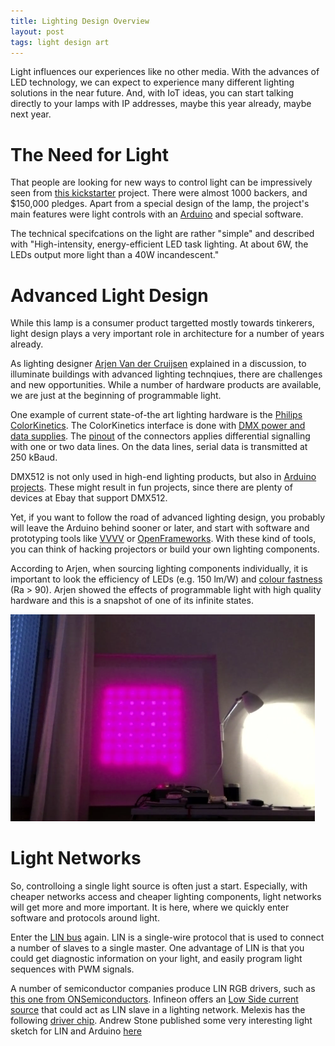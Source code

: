 ```yaml
---
title: Lighting Design Overview
layout: post
tags: light design art
---
```

Light influences our experiences like no other media. With the advances of LED technology, we can expect to experience many different lighting solutions in the near future. And, with IoT ideas, you can start talking directly to your lamps with IP addresses, maybe this year already, maybe next year.

# The Need for Light

That people are looking for new ways to control light can be impressively seen from [this kickstarter](https://www.kickstarter.com/projects/metamanda/clyde-an-expressive-lamp-for-creative-homes) project. There were almost 1000 backers, and $150,000 pledges. Apart from a special design of the lamp, the project's main features were light controls with an [Arduino](http://arduino.cc/) and special software.

The technical specifcations on the light are rather "simple" and described with "High-intensity, energy-efficient LED task lighting. At about 6W, the LEDs output more light than a 40W incandescent."

# Advanced Light Design

While this lamp is a consumer product targetted mostly towards tinkerers, light design plays a very important role in architecture for a number of years already.

As lighting designer [Arjen Van der Cruijsen](http://www.arjenvandercruijsen.com/) explained in a discussion, to illuminate buildings with advanced lighting technqiues, there are challenges and new opportunities. While a number of hardware products are available, we are just at the beginning of  programmable light.

One example of current state-of-the art lighting hardware is the [Philips ColorKinetics](http://www.colorkinetics.de/showcase). The ColorKinetics interface is done with [DMX power and data supplies](http://www.colorkinetics.de/support/datasheets/PDS-60ca_24V_DMX_SpecSheet.pdf).  The [pinout](http://en.wikipedia.org/wiki/DMX512#Connectors) of the connectors applies differential signalling with one or two data lines. On the data lines, serial data is transmitted at 250 kBaud.

DMX512 is not only used in high-end lighting products, but also in [Arduino projects](http://playground.arduino.cc/Learning/DMX). These might result in fun projects, since there are plenty of devices at Ebay that support DMX512.

Yet, if you want to follow the road of advanced lighting design, you probably will leave the Arduino behind sooner or later, and start with software and prototyping tools like [VVVV](http://vvvv.org/) or [OpenFrameworks](http://openframeworks.cc/about/). With these kind of tools, you can think of hacking projectors or build your own lighting components.

According to Arjen, when sourcing lighting components individually, it is important to look the efficiency of LEDs (e.g. 150 lm/W) and [colour fastness](http://en.wikipedia.org/wiki/Colour_fastness) (Ra > 90). Arjen showed the effects of programmable light with high quality hardware and this is a snapshot of one of its infinite states.

<img src="/media/images/lamp1.png" />

# Light Networks

So, controlloing a single light source is often just a start. Especially, with cheaper networks access and cheaper lighting components, light networks will get more and more important. It is here, where we quickly enter software and protocols around light.

Enter the [LIN bus](http://blog.farsinotare.com/2014/04/15/2-the-lin-bus/) again. LIN is a single-wire protocol that is used to connect a number of slaves to a single master. One advantage of LIN is that you could get diagnostic information on your light, and easily program light sequences with PWM signals.

A number of semiconductor companies produce LIN RGB drivers, such as [this one from ONSemiconductors](http://www.onsemi.com/pub_link/Collateral/NCV7430-D.PDF). Infineon offers an [Low Side current source](http://www.infineon.com/dgdl/TLD7305EK-Data-Sheet-10-Infineon.pdf) that could act as LIN slave in a lighting network. Melexis has the following [driver chip](http://www.melexis.com/IO-Control-ICs/IO-Control-ICs/LIN-RGB-slave-for-ambient-light-applicationsLIN-slave-for-IO-extension-796.aspx). Andrew Stone published some very interesting light sketch for LIN and Arduino [here](https://github.com/gandrewstone/LIN)

